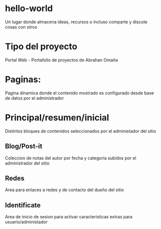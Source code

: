 # hello-world
Un lugar donde almacena ideas, recursos o incluso comparte y discute cosas con otros

# Tipo del proyecto
Portal Web - Portafolio de proyectos de Abrahan Omaña

# Paginas:
Pagina dinamica donde el contenido mostrado es configurado desde base de datos por el administrador

# Principal/resumen/inicial
Distintos bloques de contenidos seleccionados por el administador del sitio

Blog/Post-it 
------------
Coleccion de notas del autor por fecha y categoria subidos por el administrador del sitio

Redes
-----
Area para enlaces a redes y de contacto del dueño del sitio

Identificate
------------
Area de inicio de sesion para activar caracteristicas extras para usuario/administador
